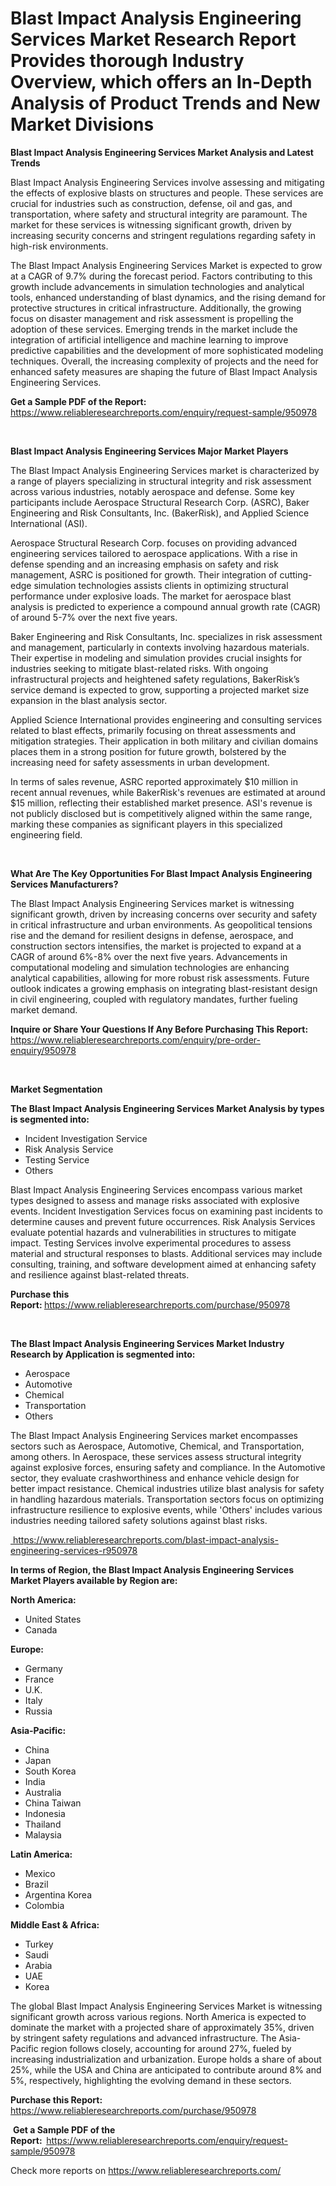 <p><h1>Blast Impact Analysis Engineering Services Market Research Report Provides thorough Industry Overview, which offers an In-Depth Analysis of Product Trends and New Market Divisions</h1></p><p><strong>Blast Impact Analysis Engineering Services Market Analysis and Latest Trends</strong></p>
<p><p>Blast Impact Analysis Engineering Services involve assessing and mitigating the effects of explosive blasts on structures and people. These services are crucial for industries such as construction, defense, oil and gas, and transportation, where safety and structural integrity are paramount. The market for these services is witnessing significant growth, driven by increasing security concerns and stringent regulations regarding safety in high-risk environments.</p><p>The Blast Impact Analysis Engineering Services Market is expected to grow at a CAGR of 9.7% during the forecast period. Factors contributing to this growth include advancements in simulation technologies and analytical tools, enhanced understanding of blast dynamics, and the rising demand for protective structures in critical infrastructure. Additionally, the growing focus on disaster management and risk assessment is propelling the adoption of these services. Emerging trends in the market include the integration of artificial intelligence and machine learning to improve predictive capabilities and the development of more sophisticated modeling techniques. Overall, the increasing complexity of projects and the need for enhanced safety measures are shaping the future of Blast Impact Analysis Engineering Services.</p></p>
<p><strong>Get a Sample PDF of the Report:&nbsp;</strong> <a href="https://www.reliableresearchreports.com/enquiry/request-sample/950978?utm_campaign=2030&utm_medium=2&utm_source=Github&utm_content=ia&utm_term=08032025&utm_id=blast-impact-analysis-engineering-services">https://www.reliableresearchreports.com/enquiry/request-sample/950978</a></p>
<p>&nbsp;</p>
<p><strong>Blast Impact Analysis Engineering Services Major Market Players</strong></p>
<p><p>The Blast Impact Analysis Engineering Services market is characterized by a range of players specializing in structural integrity and risk assessment across various industries, notably aerospace and defense. Some key participants include Aerospace Structural Research Corp. (ASRC), Baker Engineering and Risk Consultants, Inc. (BakerRisk), and Applied Science International (ASI).</p><p>Aerospace Structural Research Corp. focuses on providing advanced engineering services tailored to aerospace applications. With a rise in defense spending and an increasing emphasis on safety and risk management, ASRC is positioned for growth. Their integration of cutting-edge simulation technologies assists clients in optimizing structural performance under explosive loads. The market for aerospace blast analysis is predicted to experience a compound annual growth rate (CAGR) of around 5-7% over the next five years.</p><p>Baker Engineering and Risk Consultants, Inc. specializes in risk assessment and management, particularly in contexts involving hazardous materials. Their expertise in modeling and simulation provides crucial insights for industries seeking to mitigate blast-related risks. With ongoing infrastructural projects and heightened safety regulations, BakerRisk’s service demand is expected to grow, supporting a projected market size expansion in the blast analysis sector.</p><p>Applied Science International provides engineering and consulting services related to blast effects, primarily focusing on threat assessments and mitigation strategies. Their application in both military and civilian domains places them in a strong position for future growth, bolstered by the increasing need for safety assessments in urban development.</p><p>In terms of sales revenue, ASRC reported approximately $10 million in recent annual revenues, while BakerRisk's revenues are estimated at around $15 million, reflecting their established market presence. ASI's revenue is not publicly disclosed but is competitively aligned within the same range, marking these companies as significant players in this specialized engineering field.</p></p>
<p>&nbsp;</p>
<p><strong>What Are The Key Opportunities For Blast Impact Analysis Engineering Services Manufacturers?</strong></p>
<p><p>The Blast Impact Analysis Engineering Services market is witnessing significant growth, driven by increasing concerns over security and safety in critical infrastructure and urban environments. As geopolitical tensions rise and the demand for resilient designs in defense, aerospace, and construction sectors intensifies, the market is projected to expand at a CAGR of around 6%-8% over the next five years. Advancements in computational modeling and simulation technologies are enhancing analytical capabilities, allowing for more robust risk assessments. Future outlook indicates a growing emphasis on integrating blast-resistant design in civil engineering, coupled with regulatory mandates, further fueling market demand.</p></p>
<p><strong>Inquire or Share Your Questions If Any Before Purchasing This Report:</strong> <a href="https://www.reliableresearchreports.com/enquiry/pre-order-enquiry/950978?utm_campaign=2030&utm_medium=2&utm_source=Github&utm_content=ia&utm_term=08032025&utm_id=blast-impact-analysis-engineering-services">https://www.reliableresearchreports.com/enquiry/pre-order-enquiry/950978</a></p>
<p>&nbsp;</p>
<p><strong>Market Segmentation</strong></p>
<p><strong>The Blast Impact Analysis Engineering Services Market Analysis by types is segmented into:</strong></p>
<p><ul><li>Incident Investigation Service</li><li>Risk Analysis Service</li><li>Testing Service</li><li>Others</li></ul></p>
<p><p>Blast Impact Analysis Engineering Services encompass various market types designed to assess and manage risks associated with explosive events. Incident Investigation Services focus on examining past incidents to determine causes and prevent future occurrences. Risk Analysis Services evaluate potential hazards and vulnerabilities in structures to mitigate impact. Testing Services involve experimental procedures to assess material and structural responses to blasts. Additional services may include consulting, training, and software development aimed at enhancing safety and resilience against blast-related threats.</p></p>
<p><strong>Purchase this Report:&nbsp;</strong><a href="https://www.reliableresearchreports.com/purchase/950978?utm_campaign=2030&utm_medium=2&utm_source=Github&utm_content=ia&utm_term=08032025&utm_id=blast-impact-analysis-engineering-services">https://www.reliableresearchreports.com/purchase/950978</a></p>
<p>&nbsp;</p>
<p><strong>The Blast Impact Analysis Engineering Services Market Industry Research by Application is segmented into:</strong></p>
<p><ul><li>Aerospace</li><li>Automotive</li><li>Chemical</li><li>Transportation</li><li>Others</li></ul></p>
<p><p>The Blast Impact Analysis Engineering Services market encompasses sectors such as Aerospace, Automotive, Chemical, and Transportation, among others. In Aerospace, these services assess structural integrity against explosive forces, ensuring safety and compliance. In the Automotive sector, they evaluate crashworthiness and enhance vehicle design for better impact resistance. Chemical industries utilize blast analysis for safety in handling hazardous materials. Transportation sectors focus on optimizing infrastructure resilience to explosive events, while 'Others' includes various industries needing tailored safety solutions against blast risks.</p></p>
<p><a href="https://www.reliableresearchreports.com/blast-impact-analysis-engineering-services-r950978?utm_campaign=2030&utm_medium=2&utm_source=Github&utm_content=ia&utm_term=08032025&utm_id=blast-impact-analysis-engineering-services">&nbsp;https://www.reliableresearchreports.com/blast-impact-analysis-engineering-services-r950978</a></p>
<p><strong>In terms of Region, the Blast Impact Analysis Engineering Services Market Players available by Region are:</strong></p>
<p>
    <p> <strong> North America: </strong>
        <ul>
            <li>United States</li>
            <li>Canada</li>
        </ul>
        </p> 
    <p> <strong> Europe: </strong>
        <ul>
            <li>Germany</li>
            <li>France</li>
            <li>U.K.</li>
            <li>Italy</li>
            <li>Russia</li>
        </ul>
        </p> 
    <p> <strong> Asia-Pacific: </strong>
        <ul>
            <li>China</li>
            <li>Japan</li>
            <li>South Korea</li>
            <li>India</li>
            <li>Australia</li>
            <li>China Taiwan</li>
            <li>Indonesia</li>
            <li>Thailand</li>
            <li>Malaysia</li>
        </ul>
        </p> 
    <p> <strong> Latin America: </strong>
        <ul>
            <li>Mexico</li>
            <li>Brazil</li>
            <li>Argentina Korea</li>
            <li>Colombia</li>
        </ul>
        </p> 
    <p> <strong> Middle East & Africa: </strong>
        <ul>
            <li>Turkey</li>
            <li>Saudi</li>
            <li>Arabia</li>
            <li>UAE</li>
            <li>Korea</li>
        </ul>
    </p>
    </p>
<p><p>The global Blast Impact Analysis Engineering Services Market is witnessing significant growth across various regions. North America is expected to dominate the market with a projected share of approximately 35%, driven by stringent safety regulations and advanced infrastructure. The Asia-Pacific region follows closely, accounting for around 27%, fueled by increasing industrialization and urbanization. Europe holds a share of about 25%, while the USA and China are anticipated to contribute around 8% and 5%, respectively, highlighting the evolving demand in these sectors.</p></p>
<p><strong>Purchase this Report: </strong><a href="https://www.reliableresearchreports.com/purchase/950978?utm_campaign=2030&utm_medium=2&utm_source=Github&utm_content=ia&utm_term=08032025&utm_id=blast-impact-analysis-engineering-services">https://www.reliableresearchreports.com/purchase/950978</a></p>
<p>&nbsp;<strong>Get a Sample PDF of the Report:&nbsp;&nbsp;</strong><a href="https://www.reliableresearchreports.com/enquiry/request-sample/950978?utm_campaign=2030&utm_medium=2&utm_source=Github&utm_content=ia&utm_term=08032025&utm_id=blast-impact-analysis-engineering-services">https://www.reliableresearchreports.com/enquiry/request-sample/950978</a></p>
<p><strong></strong></p>
<p>Check more reports on <a href="https://www.reliableresearchreports.com/?utm_campaign=2030&utm_medium=2&utm_source=Github&utm_content=ia&utm_term=08032025&utm_id=blast-impact-analysis-engineering-services">https://www.reliableresearchreports.com/</a></p>